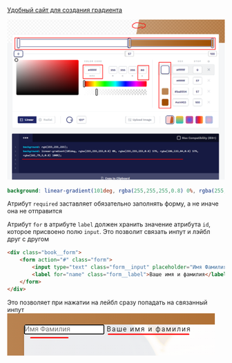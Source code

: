 
[Удобный сайт для создания градиента](https://cssgradient.io/)

![](_png/Pasted%20image%2020221014170800.png)

```SCSS
background: linear-gradient(101deg, rgba(255,255,255,0.8) 0%, rgba(255,255,255,0.8) 57%, rgba(186,133,84,0.8) 57%, rgba(161,79,3,0.8) 100%);
```

Атрибут `required` заставляет обязательно заполнять форму, а не иначе она не отправится 

Атрибут `for` в атрибуте `label` должен хранить значение атрибута `id`, которое присвоено полю `input`. Это позволит связать инпут и лэйбл друг с другом

```HTML
<div class="book__form">
	<form action="#" class="form">
		<input type="text" class="form__input" placeholder="Имя Фамилия" id="name" required>
		<label for="name" class="form__label">Ваше имя и фамилия</label>
	</form>
</div>
```
Это позволяет при нажатии на лейбл сразу попадать на связанный инпут
![](_png/Pasted%20image%2020221014181457.png)







